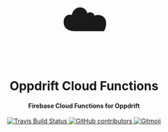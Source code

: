 <h1 align="center">
  <span style="font-size: 100px;">☁️</span>
  <br>
  <br>
  Oppdrift Cloud Functions
</h1>

<h4 align="center">Firebase Cloud Functions for Oppdrift</h4>

<p align="center">
  <a href="https://travis-ci.com/bjarkan-io/oppdrift-functions">
    <img alt="Travis Build Status" src="https://img.shields.io/travis/bjarkan-io/oppdrift-functions.svg?style=flat-square">
  </a>

  <a href="https://github.com/bjarkan-io/oppdrift-functions">
    <img alt="GitHub contributors" src="https://img.shields.io/github/contributors/bjarkan-io/oppdrift-functions.svg?style=flat-square">
  </a>
<!--
  <a href="https://github.com/sondregj/aika">
    <img alt="License" src="https://img.shields.io/github/license/sondregj/aika.svg?style=flat-square">
  </a>-->
  
  <a href="https://github.com/carloscuesta/gitmoji">
  <img alt="Gitmoji" src="https://img.shields.io/badge/gitmoji-%20😜%20😍-FFDD67.svg?style=flat-square">
  </a>
</p>


